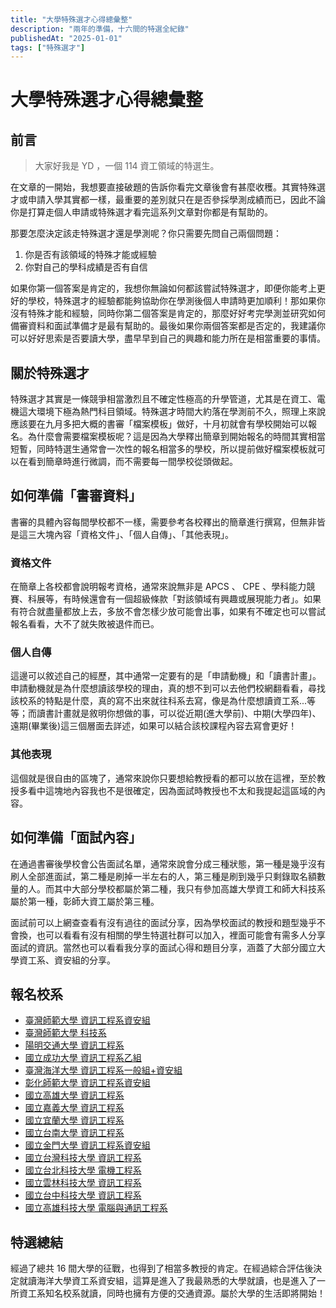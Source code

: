 ```yaml
---
title: "大學特殊選才心得總彙整"
description: "兩年的準備，十六間的特選全紀錄"
publishedAt: "2025-01-01"
tags: ["特殊選才"]
---
```


# 大學特殊選才心得總彙整

## 前言

> 大家好我是 YD ，一個 114 資工領域的特選生。

在文章的一開始，我想要直接破題的告訴你看完文章後會有甚麼收穫。其實特殊選才或申請入學其實都一樣，最重要的差別就只在是否參採學測成績而已，因此不論你是打算走個人申請或特殊選才看完這系列文章對你都是有幫助的。

那要怎麼決定該走特殊選才還是學測呢？你只需要先問自己兩個問題：

1. 你是否有該領域的特殊才能或經驗
2. 你對自己的學科成績是否有自信

如果你第一個答案是肯定的，我想你無論如何都該嘗試特殊選才，即便你能考上更好的學校，特殊選才的經驗都能夠協助你在學測後個人申請時更加順利！那如果你沒有特殊才能和經驗，同時你第二個答案是肯定的，那麼好好考完學測並研究如何備審資料和面試準備才是最有幫助的。最後如果你兩個答案都是否定的，我建議你可以好好思索是否要讀大學，盡早早到自己的興趣和能力所在是相當重要的事情。

## 關於特殊選才

特殊選才其實是一條競爭相當激烈且不確定性極高的升學管道，尤其是在資工、電機這大環境下極為熱門科目領域。特殊選才時間大約落在學測前不久，照理上來說應該要在九月多把大概的書審「檔案模板」做好，十月初就會有學校開始可以報名。為什麼會需要檔案模板呢？這是因為大學釋出簡章到開始報名的時間其實相當短暫，同時特選生通常會一次性的報名相當多的學校，所以提前做好檔案模板就可以在看到簡章時進行微調，而不需要每一間學校從頭做起。

## 如何準備「書審資料」

書審的具體內容每間學校都不一樣，需要參考各校釋出的簡章進行撰寫，但無非皆是這三大塊內容「資格文件」、「個人自傳」、「其他表現」。

### 資格文件

在簡章上各校都會說明報考資格，通常來說無非是 APCS 、 CPE 、學科能力競賽、科展等，有時候還會有一個超級條款「對該領域有興趣或展現能力者」。如果有符合就盡量都放上去，多放不會怎樣少放可能會出事，如果有不確定也可以嘗試報名看看，大不了就失敗被退件而已。

### 個人自傳

這邊可以敘述自己的經歷，其中通常一定要有的是「申請動機」和「讀書計畫」。申請動機就是為什麼想讀該學校的理由，真的想不到可以去他們校網翻看看，尋找該校系的特點是什麼，真的寫不出來就往科系去寫，像是為什麼想讀資工系...等等；而讀書計畫就是敘明你想做的事，可以從近期(進大學前)、中期(大學四年)、遠期(畢業後)這三個層面去詳述，如果可以結合該校課程內容去寫會更好！

### 其他表現

這個就是很自由的區塊了，通常來說你只要想給教授看的都可以放在這裡，至於教授多看中這塊地內容我也不是很確定，因為面試時教授也不太和我提起這區域的內容。

## 如何準備「面試內容」

在通過書審後學校會公告面試名單，通常來說會分成三種狀態，第一種是幾乎沒有刷人全部進面試，第二種是刷掉一半左右的人，第三種是刷到幾乎只剩錄取名額數量的人。而其中大部分學校都屬於第二種，我只有參加高雄大學資工和師大科技系屬於第一種，彰師大資工屬於第三種。

面試前可以上網查查看有沒有過往的面試分享，因為學校面試的教授和題型幾乎不會換，也可以看看有沒有相關的學生特選社群可以加入，裡面可能會有需多人分享面試的資訊。當然也可以看看我分享的面試心得和題目分享，涵蓋了大部分國立大學資工系、資安組的分享。

## 報名校系

- [臺灣師範大學 資訊工程系資安組](/blogs/ntnu-csie)
- [臺灣師範大學 科技系](/blogs/ntnu-tahrd)
- [陽明交通大學 資訊工程系](/blogs/nycu-cs)
- [國立成功大學 資訊工程系乙組](/blogs/ncku-csie)
- [臺灣海洋大學 資訊工程系一般組+資安組](/blogs/ntou-cse)
- [彰化師範大學 資訊工程系資安組](/blogs/ncue-csie)
- [國立高雄大學 資訊工程系](/blogs/nuk-csie)
- [國立嘉義大學 資訊工程系](/blogs/ncyu-csie)
- [國立宜蘭大學 資訊工程系](/blogs/niu-csie)
- [國立台南大學 資訊工程系](/blogs/nutn-csie)
- [國立金門大學 資訊工程系資安組](/blogs/nqu-csie)
- [國立台灣科技大學 資訊工程系](/blogs/ntust-csie)
- [國立台北科技大學 電機工程系](/blogs/ntut-ee)
- [國立雲林科技大學 資訊工程系](/blogs/nyust-csie)
- [國立台中科技大學 資訊工程系](/blogs/nutc-csie)
- [國立高雄科技大學 電腦與通訊工程系](/blogs/nkust-ccee)

## 特選總結

經過了總共 16 間大學的征戰，也得到了相當多教授的肯定。在經過綜合評估後決定就讀海洋大學資工系資安組，這算是進入了我最熟悉的大學就讀，也是進入了一所資工系知名校系就讀，同時也擁有方便的交通資源。屬於大學的生活即將開始！

